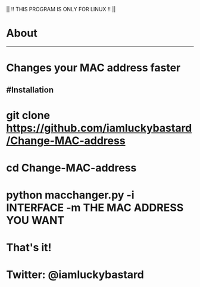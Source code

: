 || !! THIS PROGRAM IS ONLY FOR LINUX !! ||



# About
--------
# Changes your MAC address faster



#Installation
--------------
# git clone https://github.com/iamluckybastard/Change-MAC-address

# cd Change-MAC-address

# python macchanger.py -i INTERFACE -m THE MAC ADDRESS YOU WANT

# That's it! 



# Twitter: @iamluckybastard
